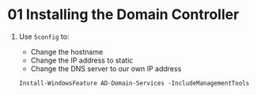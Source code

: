 # 01 Installing the Domain Controller

1. Use `Sconfig` to:
	- Change the hostname
	- Change the IP address to static
	- Change the DNS server to our own IP address

	```shell
	Install-WindowsFeature AD-Domain-Services -IncludeManagementTools 

	```